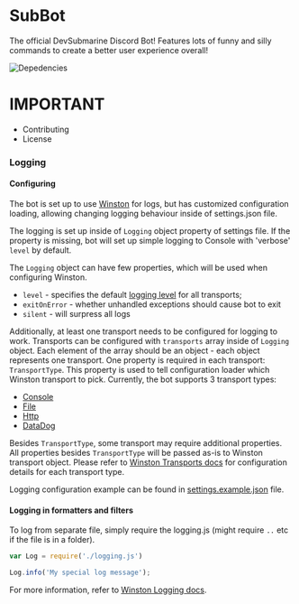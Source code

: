 # SubBot

The official DevSubmarine Discord Bot!
Features lots of funny and silly commands to create a better user experience overall!

![Depedencies](https://img.shields.io/david/dev/DevSubmarine/SubBot?style=for-the-badge)

# IMPORTANT
- Contributing
- License

### Logging

#### Configuring

The bot is set up to use [Winston](https://github.com/winstonjs/winston) for logs, but has customized configuration loading, allowing changing logging behaviour inside of settings.json file.

The logging is set up inside of `Logging` object property of settings file. If the property is missing, bot will set up simple logging to Console with 'verbose' `level` by default.

The `Logging` object can have few properties, which will be used when configuring Winston.
- `level` - specifies the default [logging level](https://github.com/winstonjs/winston#logging) for all transports;
- `exitOnError` - whether unhandled exceptions should cause bot to exit
- `silent` - will surpress all logs

Additionally, at least one transport needs to be configured for logging to work. Transports can be configured with `transports` array inside of `Logging` object. Each element of the array should be an object - each object represents one transport.
One property is required in each transport: `TransportType`. This property is used to tell configuration loader which Winston transport to pick. Currently, the bot supports 3 transport types:
- [Console](https://github.com/winstonjs/winston/blob/master/docs/transports.md#console-transport)
- [File](https://github.com/winstonjs/winston/blob/master/docs/transports.md#file-transport)
- [Http](https://github.com/winstonjs/winston/blob/master/docs/transports.md#http-transport)
- [DataDog](https://github.com/winstonjs/winston/blob/master/docs/transports.md#datadog-transport)

Besides `TransportType`, some transport may require additional properties. All properties besides `TransportType` will be passed as-is to Winston transport object.
Please refer to [Winston Transports docs](https://github.com/winstonjs/winston/blob/master/docs/transports.md) for configuration details for each transport type.

Logging configuration example can be found in [settings.example.json](/settings.example.json) file.

#### Logging in formatters and filters

To log from separate file, simply require the logging.js (might require `..` etc if the file is in a folder).

```js
var Log = require('./logging.js')

Log.info('My special log message');
```

For more information, refer to [Winston Logging docs](https://github.com/winstonjs/winston#logging).
